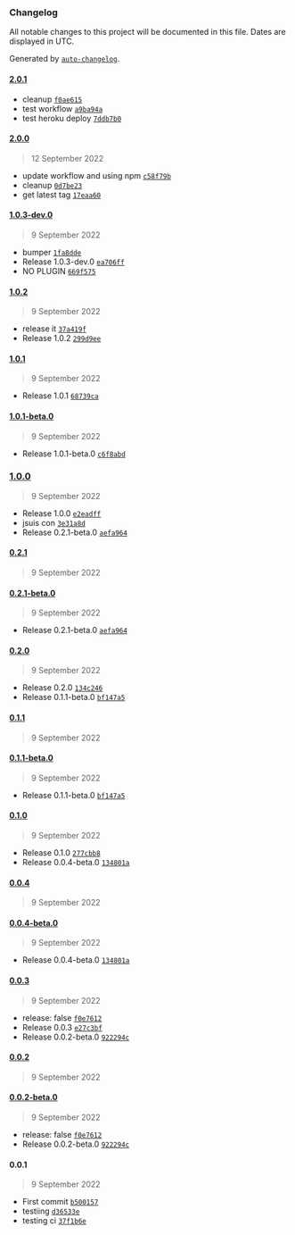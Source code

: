 ### Changelog

All notable changes to this project will be documented in this file. Dates are displayed in UTC.

Generated by [`auto-changelog`](https://github.com/CookPete/auto-changelog).

#### [2.0.1](https://github.com/tufengs/joke-app/compare/2.0.0...2.0.1)

- cleanup [`f0ae615`](https://github.com/tufengs/joke-app/commit/f0ae6158c344cf5784328aabc5b14e39c9283fb4)
- test workflow [`a9ba94a`](https://github.com/tufengs/joke-app/commit/a9ba94a034c4204683aac5cb1f3659f6fefff454)
- test heroku deploy [`7ddb7b0`](https://github.com/tufengs/joke-app/commit/7ddb7b0be455e567173db3cb0446ee10860f0916)

#### [2.0.0](https://github.com/tufengs/joke-app/compare/1.0.3-dev.0...2.0.0)

> 12 September 2022

- update workflow and using npm [`c58f79b`](https://github.com/tufengs/joke-app/commit/c58f79b33285dd5676bdfdb95ee94331b5499373)
- cleanup [`0d7be23`](https://github.com/tufengs/joke-app/commit/0d7be23fa8b200e6c7389373ab4c697e90eeb661)
- get latest tag [`17eaa60`](https://github.com/tufengs/joke-app/commit/17eaa60a014c52b69bd4edcef1dd417e65669c31)

#### [1.0.3-dev.0](https://github.com/tufengs/joke-app/compare/1.0.2...1.0.3-dev.0)

> 9 September 2022

- bumper [`1fa8dde`](https://github.com/tufengs/joke-app/commit/1fa8ddef396e5435e7ed4880d622bb1697352917)
- Release 1.0.3-dev.0 [`ea706ff`](https://github.com/tufengs/joke-app/commit/ea706ff6c78e209183e49fe7588b4ecda8ca6454)
- NO PLUGIN [`669f575`](https://github.com/tufengs/joke-app/commit/669f5753cd8e24afbbb56d880e176d953e597ac2)

#### [1.0.2](https://github.com/tufengs/joke-app/compare/1.0.1...1.0.2)

> 9 September 2022

- release it [`37a419f`](https://github.com/tufengs/joke-app/commit/37a419f416d52c2daab5dbc5442f03371716a989)
- Release 1.0.2 [`299d9ee`](https://github.com/tufengs/joke-app/commit/299d9ee9d945eb02aa25ec77919ee4869d5c6668)

#### [1.0.1](https://github.com/tufengs/joke-app/compare/1.0.1-beta.0...1.0.1)

> 9 September 2022

- Release 1.0.1 [`68739ca`](https://github.com/tufengs/joke-app/commit/68739cae32bd92c8674a688abe5a1f8927a59f53)

#### [1.0.1-beta.0](https://github.com/tufengs/joke-app/compare/1.0.0...1.0.1-beta.0)

> 9 September 2022

- Release 1.0.1-beta.0 [`c6f8abd`](https://github.com/tufengs/joke-app/commit/c6f8abdb71ee9c38752d992a29d472c77b359a73)

### [1.0.0](https://github.com/tufengs/joke-app/compare/0.2.1...1.0.0)

> 9 September 2022

- Release 1.0.0 [`e2eadff`](https://github.com/tufengs/joke-app/commit/e2eadff234894ce8f095e13a638f2a9ad0fef688)
- jsuis con [`3e31a8d`](https://github.com/tufengs/joke-app/commit/3e31a8df823b34fb570b32ba52c77177bd0552e5)
- Release 0.2.1-beta.0 [`aefa964`](https://github.com/tufengs/joke-app/commit/aefa964fa07ecb9902ed0e74c4e05e3cf0ecd172)

#### [0.2.1](https://github.com/tufengs/joke-app/compare/0.2.1-beta.0...0.2.1)

> 9 September 2022

#### [0.2.1-beta.0](https://github.com/tufengs/joke-app/compare/0.2.0...0.2.1-beta.0)

> 9 September 2022

- Release 0.2.1-beta.0 [`aefa964`](https://github.com/tufengs/joke-app/commit/aefa964fa07ecb9902ed0e74c4e05e3cf0ecd172)

#### [0.2.0](https://github.com/tufengs/joke-app/compare/0.1.1...0.2.0)

> 9 September 2022

- Release 0.2.0 [`134c246`](https://github.com/tufengs/joke-app/commit/134c2461d97fbb0606de9cd03910300221a2a624)
- Release 0.1.1-beta.0 [`bf147a5`](https://github.com/tufengs/joke-app/commit/bf147a51376366e523ab308cc56b64414aba5111)

#### [0.1.1](https://github.com/tufengs/joke-app/compare/0.1.1-beta.0...0.1.1)

> 9 September 2022

#### [0.1.1-beta.0](https://github.com/tufengs/joke-app/compare/0.1.0...0.1.1-beta.0)

> 9 September 2022

- Release 0.1.1-beta.0 [`bf147a5`](https://github.com/tufengs/joke-app/commit/bf147a51376366e523ab308cc56b64414aba5111)

#### [0.1.0](https://github.com/tufengs/joke-app/compare/0.0.4...0.1.0)

> 9 September 2022

- Release 0.1.0 [`277cbb8`](https://github.com/tufengs/joke-app/commit/277cbb85fe4324605748e71fc1a97663f7f876f4)
- Release 0.0.4-beta.0 [`134801a`](https://github.com/tufengs/joke-app/commit/134801aaef2ed78294f25121e78c425eb91d470d)

#### [0.0.4](https://github.com/tufengs/joke-app/compare/0.0.4-beta.0...0.0.4)

> 9 September 2022

#### [0.0.4-beta.0](https://github.com/tufengs/joke-app/compare/0.0.3...0.0.4-beta.0)

> 9 September 2022

- Release 0.0.4-beta.0 [`134801a`](https://github.com/tufengs/joke-app/commit/134801aaef2ed78294f25121e78c425eb91d470d)

#### [0.0.3](https://github.com/tufengs/joke-app/compare/0.0.2...0.0.3)

> 9 September 2022

- release: false [`f0e7612`](https://github.com/tufengs/joke-app/commit/f0e7612fd10c675bc29e5a35065008b56181c143)
- Release 0.0.3 [`e27c3bf`](https://github.com/tufengs/joke-app/commit/e27c3bf83e767eaf3be276191984858d7f64bf9e)
- Release 0.0.2-beta.0 [`922294c`](https://github.com/tufengs/joke-app/commit/922294c9ee9bf9ee95021d5d2480a51efc5e6c20)

#### [0.0.2](https://github.com/tufengs/joke-app/compare/0.0.2-beta.0...0.0.2)

> 9 September 2022

#### [0.0.2-beta.0](https://github.com/tufengs/joke-app/compare/0.0.1...0.0.2-beta.0)

> 9 September 2022

- release: false [`f0e7612`](https://github.com/tufengs/joke-app/commit/f0e7612fd10c675bc29e5a35065008b56181c143)
- Release 0.0.2-beta.0 [`922294c`](https://github.com/tufengs/joke-app/commit/922294c9ee9bf9ee95021d5d2480a51efc5e6c20)

#### 0.0.1

> 9 September 2022

- First commit [`b500157`](https://github.com/tufengs/joke-app/commit/b50015746a0070527701cc6088e8caf30136df6c)
- testiing [`d36533e`](https://github.com/tufengs/joke-app/commit/d36533e09d3cad2181edfb40175335b0eb39e1af)
- testing ci [`37f1b6e`](https://github.com/tufengs/joke-app/commit/37f1b6e17896aa8594a00a7385f4970f1e48e22a)
